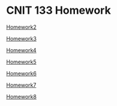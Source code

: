 # CNIT 133 Homework

[Homework2](https://ahanks8.github.io/Homework2/)

[Homework3](https://ahanks8.github.io/Homework3/)

[Homework4](https://ahanks8.github.io/Homework4/)

[Homework5](https://ahanks8.github.io/Homework5/)

[Homework6](https://ahanks8.github.io/Homework6/)

[Homework7]()

[Homework8]()
